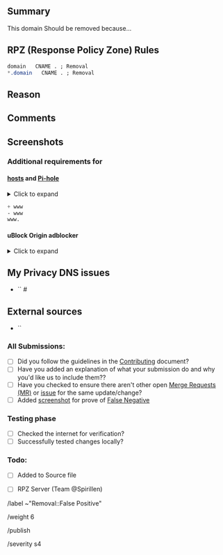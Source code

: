 ## Summary
<!--
Note: If you're a website owner that has been specifically targeted,
fix the site before reporting. Remove all revolving ad servers, popup ads,
adblock countering etc. Only then will this request be reviewed.

Screenshot is recommanded within the <details> pane. Leave a blank line before
and after the image link.

Summarize the reason encountered precisely, and keep any domains and/or
url's in back ticks `(`)`, we are not a linking service (TGP) -->

This domain Should be removed because...

## RPZ (Response Policy Zone) Rules

```css
domain   CNAME . ; Removal
*.domain   CNAME . ; Removal
```

## Reason
<!-- Try to convince the team of why this domain should be added to the
removal job -->

## Comments
<!-- Paste any relevant logs - please use code blocks (```) to format
console output, logs, and code as it's very hard to read otherwise. -->

## Screenshots


### Additional requirements for

#### [hosts] and [Pi-hole]
<details><summary>Click to expand</summary>

```css
NULL
```

</details>

```css
+ www
- www
www.
```

#### uBlock Origin adblocker
<details><summary>Click to expand</summary>

```css
N/A
```

</details>


## My Privacy DNS issues
- `` #

## External sources
<!-- If you found this domain on another issueboard -->
- ``

### All Submissions:
- [ ] Did you follow the guidelines in the [Contributing](CONTRIBUTING.md)
	  document?
- [ ] Have you added an explanation of what your submission do and why you'd
	  like us to include them??
- [ ] Have you checked to ensure there aren't other open
      [Merge Requests (MR)][MR] or [issue] for the same update/change?
- [ ] Added [screenshot] for prove of [False Negative][FN]

### Testing phase
  - [ ] Checked the internet for verification?
  - [ ] Successfully tested changes locally?

### Todo:
  - [ ] Added to Source file
  - [ ] RPZ Server  (Team @Spirillen)


/label ~"Removal::False Positive"

/weight 6

/publish

/severity s4

[FN]: https://mypdns.org/MypDNS/support/-/wikis/False-Negative "About False Positive"
[hosts]: https://mypdns.org/mypdns/support/-/wikis/dns/DnsHosts "Hosts files a outdated blacklist format"
[issue]: https://mypdns.org/my-privacy-dns/matrix/-/issues "My Privacy DNS Domain records"
[mpdrf]: https://mypdns.org/my-privacy-dns/matrix/ "My Privacy DNS RPZ Firewall Filter"
[MR]: https://mypdns.org/my-privacy-dns/matrix/-/merge_requests "My Privacy DNS Merge Requests"
[Pi-hole]: https://mypdns.org/my-privacy-dns/matrix/-/blob/master/source/porn_filters/README.md#pi-hole "What is Pi-hole and it limitations"
[screenshot]: https://mypdns.org/MypDNS/support/-/wikis/Screenshot "What is a screenshot"
